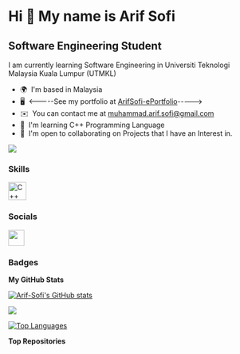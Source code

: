 Hi 👋 My name is Arif Sofi
==========================

Software Engineering Student
----------------------------

I am currently learning Software Engineering in Universiti Teknologi Malaysia Kuala Lumpur (UTMKL)

* 🌍  I'm based in Malaysia
* 🖥️  <-----See my portfolio at [ArifSofi-ePortfolio](http://Arif-Sofi.github.io/)----->
* ✉️  You can contact me at [muhammad.arif.sofi@gmail.com](mailto:muhammad.arif.sofi@gmail.com)
* 🧠  I'm learning C++ Programming Language
* 🤝  I'm open to collaborating on Projects that I have an Interest in.

<a href="https://www.github.com/Arif-Sofi" target="_blank" rel="noreferrer"><img
src="https://img.shields.io/github/followers/Arif-Sofi?logo=github&style=for-the-badge&color=a855f7&labelColor=171717" /></a>

### Skills


<p align="left">
<a href="https://docs.microsoft.com/en-us/cpp/?view=msvc-170" target="_blank" rel="noreferrer"><img src="https://raw.githubusercontent.com/danielcranney/readme-generator/main/public/icons/skills/cplusplus-colored.svg" width="36" height="36" alt="C++" /></a>
</p>


### Socials

<p align="left"> <a href="https://www.github.com/Arif-Sofi" target="_blank" rel="noreferrer"> <picture> <source media="(prefers-color-scheme: dark)" srcset="https://raw.githubusercontent.com/danielcranney/readme-generator/main/public/icons/socials/github-dark.svg" /> <source media="(prefers-color-scheme: light)" srcset="https://raw.githubusercontent.com/danielcranney/readme-generator/main/public/icons/socials/github.svg" /> <img src="https://raw.githubusercontent.com/danielcranney/readme-generator/main/public/icons/socials/github.svg" width="32" height="32" /> </picture> </a></p>

### Badges

<b>My GitHub Stats</b>

<a href="http://www.github.com/Arif-Sofi"><img src="https://github-readme-stats.vercel.app/api?username=Arif-Sofi&show_icons=true&hide=&count_private=true&title_color=ec4899&text_color=14b8a6&icon_color=a855f7&bg_color=171717&hide_border=true&show_icons=true" alt="Arif-Sofi's GitHub stats" /></a>

<a href="http://www.github.com/Arif-Sofi"><img src="https://github-readme-streak-stats.herokuapp.com/?user=Arif-Sofi&stroke=14b8a6&background=171717&ring=ec4899&fire=ec4899&currStreakNum=14b8a6&currStreakLabel=ec4899&sideNums=14b8a6&sideLabels=14b8a6&dates=14b8a6&hide_border=true" /></a>

<a href="https://github.com/Arif-Sofi" align="left"><img src="https://github-readme-stats.vercel.app/api/top-langs/?username=Arif-Sofi&langs_count=10&title_color=ec4899&text_color=14b8a6&icon_color=a855f7&bg_color=171717&hide_border=true&locale=en&custom_title=Top%20%Languages" alt="Top Languages" /></a>

<b>Top Repositories</b>

<div width="100%" align="center"></div><br /><br /><br /><br /><br /><br /><br />
